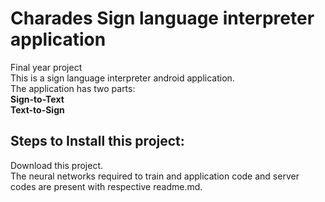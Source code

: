 # Charades Sign language interpreter application


Final year project<br/>
This is a sign language interpreter android application.<br/>
The application has two parts:<br/>
**Sign-to-Text**<br/>
**Text-to-Sign**

## Steps to Install this project:

Download this project.<br/> The neural networks required to train and application code and server codes are present with respective readme.md.




